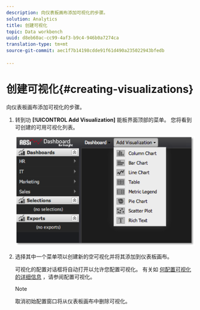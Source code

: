 ```yaml
---
description: 向仪表板画布添加可视化的步骤。
solution: Analytics
title: 创建可视化
topic: Data workbench
uuid: d8eb60ac-cc99-4af3-b9c4-946b0a7274ca
translation-type: tm+mt
source-git-commit: aec1f7b14198cdde91f61d490a235022943bfedb

---
```



# 创建可视化{#creating-visualizations}

向仪表板画布添加可视化的步骤。

1. 转到功 **[!UICONTROL Add Visualization]** 能板界面顶部的菜单。 您将看到可创建的可用可视化列表。

   ![](assets/create_visualization1.png)

1. 选择其中一个菜单项以创建新的空可视化并将其添加到仪表板画布。

   可视化的配置对话框将自动打开以允许您配置可视化。 有关如 [何配置可视化的详细信息](../../../home/c-adobe-data-workbench-dashboard/c-visualizations/c-configuring-visualizations.md#concept-edc3c7270ffe429c9aab8ceca429b570) ，请参阅配置可视化。

   >[!NOTE]
   >
   >取消初始配置窗口将从仪表板画布中删除可视化。

